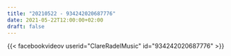 ```yaml
---
title: "20210522 - 934242020687776"
date: 2021-05-22T12:00:00+02:00
draft: false
---
```


{{< facebookvideov userid="ClareRadelMusic" id="934242020687776" >}}